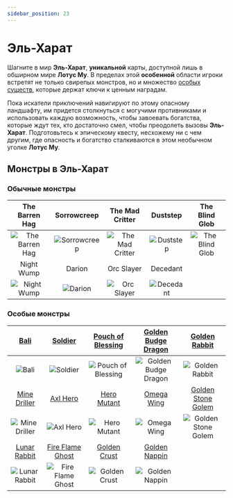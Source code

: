 ```yaml
---
sidebar_position: 23
---
```


# Эль-Харат

Шагните в мир **Эль-Харат**, **уникальной** карты, доступной лишь в обширном мире **Лотус Му**. В пределах этой **особенной** области игроки встретят не только свирепых монстров, но и множество [особых существ](/category/others), которые держат ключи к ценным наградам.

Пока искатели приключений навигируют по этому опасному ландшафту, им придется столкнуться с могучими противниками и использовать каждую возможность, чтобы завоевать богатства, которые ждут тех, кто достаточно смел, чтобы преодолеть вызовы **Эль-Харат**. Подготовьтесь к эпическому квесту, несхожему ни с чем другим, где опасность и богатство сталкиваются в этом необычном уголке **Лотус Му**.

## Монстры в Эль-Харат

### Обычные монстры

|                        The Barren Hag                         |                       Sorrowcreep                       |                         The Mad Critter                         |                      Duststep                      |                        The Blind Glob                         |
| :-----------------------------------------------------------: | :-----------------------------------------------------: | :-------------------------------------------------------------: | :------------------------------------------------: | :-----------------------------------------------------------: |
| ![The Barren Hag](/img/monsters/el-harath/the-barren-hag.jpg) | ![Sorrowcreep](/img/monsters/el-harath/sorrowcreep.jpg) | ![The Mad Critter](/img/monsters/el-harath/the-mad-critter.jpg) | ![Duststep](/img/monsters/el-harath/duststep.jpg)  | ![The Blind Glob](/img/monsters/el-harath/the-blind-glob.jpg) |
|                          Night Wump                           |                         Darion                          |                           Orc Slayer                            |                      Decedant                      |                                                               |
|     ![Night Wump](/img/monsters/el-harath/night-wump.jpg)     |      ![Darion](/img/monsters/el-harath/darion.jpg)      |      ![Orc Slayer](/img/monsters/el-harath/orc-slayer.jpg)      | ![Decedant](/img/monsters/el-harath/decendant.jpg) |                                                               |

### Особые монстры

|             [Bali](/special-monsters/others/bali)              |              [Soldier](/special-monsters/others/soldier)               |     [Pouch of Blessing](/special-monsters/others/pouch-of-blessing)      |  [Golden Budge Dragon](/special-monsters/others/golden-budge-dragon)  |       [Golden Rabbit](/special-monsters/others/golden-rabbit)       |
| :------------------------------------------------------------: | :--------------------------------------------------------------------: | :----------------------------------------------------------------------: | :-------------------------------------------------------------------: | :-----------------------------------------------------------------: |
|         ![Bali](/img/monsters/special/others/bali.jpg)         |          ![Soldier](/img/monsters/special/others/soldier.jpg)          | ![Pouch of Blessing](/img/monsters/special/others/pouch-of-blessing.jpg) | ![Golden Budge Dragon](/img/monsters/special/golden/budge-dragon.jpg) |  ![Golden Rabbit](/img/monsters/special/golden/golden-rabbit.jpg)   |
|     [Mine Driller](/special-monsters/others/mine-driller)      |             [Axl Hero](/special-monsters/others/axl-hero)              |           [Hero Mutant](/special-monsters/others/hero-mutant)            |           [Omega Wing](/special-monsters/others/omega-wing)           |  [Golden Stone Golem](/special-monsters/others/golden-stone-golem)  |
| ![Mine Driller](/img/monsters/special/others/mine-driller.jpg) |         ![Axl Hero](/img/monsters/special/others/axl-hero.jpg)         |       ![Hero Mutant](/img/monsters/special/others/hero-mutant.jpg)       |      ![Omega Wing](/img/monsters/special/others/omega-wing.jpg)       | ![Golden Stone Golem](/img/monsters/special/golden/stone-golem.jpg) |
|     [Lunar Rabbit](/special-monsters/others/lunar-rabbit)      |     [Fire Flame Ghost](/special-monsters/others/fire-flame-ghost)      |          [Golden Crust](/special-monsters/others/golden-crust)           |        [Golden Nappin](/special-monsters/others/golden-napin)         |                                                                     |
| ![Lunar Rabbit](/img/monsters/special/others/lunar-rabbit.jpg) | ![Fire Flame Ghost](/img/monsters/special/others/fire-flame-ghost.jpg) |      ![Golden Crust](/img/monsters/special/golden/golden-crust.jpg)      |   ![Golden Nappin](/img/monsters/special/golden/golden-nappin.jpg)    |                                                                     |
